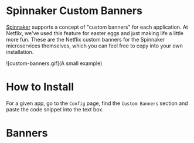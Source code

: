 # Spinnaker Custom Banners

[Spinnaker](https://www.spinnaker.io) supports a concept of "custom banners" for each application.
At Netflix, we've used this feature for easter eggs and just making life a little more fun.
These are the Netflix custom banners for the Spinnaker microservices themselves, which you can feel free to copy into your own installation.

![custom-banners.gif](A small example)

# How to Install

For a given app, go to the `Config` page, find the `Custom Banners` section and paste the code snippet into the text box.

# Banners

